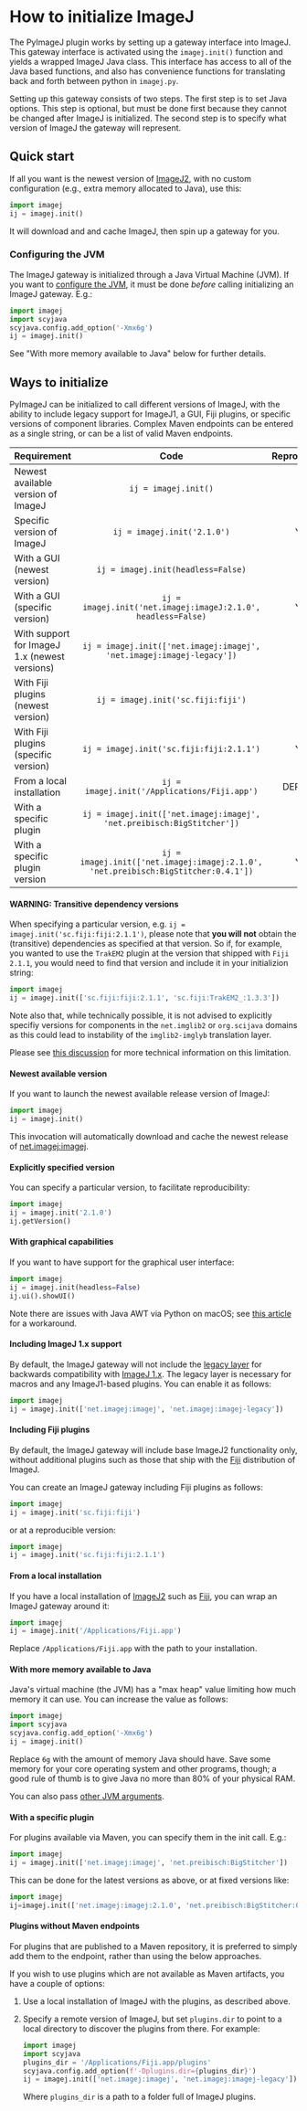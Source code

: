 # How to initialize ImageJ

The PyImageJ plugin works by setting up a gateway interface into ImageJ. This
gateway interface is activated using the `imagej.init()` function and yields a
wrapped ImageJ Java class. This interface has access to all of the Java based
functions, and also has convenience functions for translating back and forth
between python in `imagej.py`.

Setting up this gateway consists of two steps. The first step is to set Java
options. This step is optional, but must be done first because they cannot be
changed after ImageJ is initialized. The second step is to specify what version
of ImageJ the gateway will represent.

## Quick start

If all you want is the newest version of [ImageJ2](https://imagej.net/ImageJ2),
with no custom configuration (e.g., extra memory allocated to Java), use this:

```python
import imagej
ij = imagej.init()
```

It will download and and cache ImageJ, then spin up a gateway for you.

### Configuring the JVM

The ImageJ gateway is initialized through a Java Virtual Machine (JVM).
If you want to [configure the
JVM](https://docs.oracle.com/javase/8/docs/technotes/tools/unix/java.html),
it must be done _before_ calling initializing an ImageJ gateway. E.g.:

```python
import imagej
import scyjava
scyjava.config.add_option('-Xmx6g')
ij = imagej.init()
```
See "With more memory available to Java" below for further details.

## Ways to initialize

PyImageJ can be initialized to call different versions of ImageJ, with the
ability to include legacy support for ImageJ1, a GUI, Fiji plugins, or specific
versions of component libraries. Complex Maven endpoints can be entered as a
single string, or can be a list of valid Maven endpoints.

| Requirement                                   | Code                                                                               | Reproducible? |
|:----------------------------------------------|:----------------------------------------------------------------------------------:|:-------------:|
| Newest available version of ImageJ            | `ij = imagej.init()`                                                               | NO            |
| Specific version of ImageJ                    | `ij = imagej.init('2.1.0')`                                                        | YES           |
| With a GUI (newest version)                   | `ij = imagej.init(headless=False)`                                                 | NO            |
| With a GUI (specific version)                 | `ij = imagej.init('net.imagej:imageJ:2.1.0', headless=False)`                      | YES           |
| With support for ImageJ 1.x (newest versions) | `ij = imagej.init(['net.imagej:imagej', 'net.imagej:imagej-legacy'])`              | NO            |
| With Fiji plugins (newest version)            | `ij = imagej.init('sc.fiji:fiji')`                                                 | NO            |
| With Fiji plugins (specific version)          | `ij = imagej.init('sc.fiji:fiji:2.1.1')`                                           | YES           |
| From a local installation                     | `ij = imagej.init('/Applications/Fiji.app')`                                       | DEPENDS       |
| With a specific plugin                        | `ij = imagej.init(['net.imagej:imagej', 'net.preibisch:BigStitcher'])`             | NO            |
| With a specific plugin version                | `ij = imagej.init(['net.imagej:imagej:2.1.0', 'net.preibisch:BigStitcher:0.4.1'])` | YES           |


#### WARNING: Transitive dependency versions

When specifying a particular version, e.g. `ij = imagej.init('sc.fiji:fiji:2.1.1')`, please note that **you will not** obtain the (transitive) dependencies as specified at that version. So if, for example, you wanted to use the `TrakEM2` plugin at the version that shipped with `Fiji 2.1.1`, you would need to find that version and include it in your initializion string:

```python
import imagej
ij = imagej.init(['sc.fiji:fiji:2.1.1', 'sc.fiji:TrakEM2_:1.3.3'])
```

Note also that, while technically possible, it is not advised to explicitly specifiy versions for components in the `net.imglib2` or `org.scijava` domains as this could lead to instability of the `imglib2-imglyb` translation layer.

Please see [this discussion](https://github.com/scijava/scyjava/issues/23#issuecomment-888532488) for more technical information on this limitation.

#### Newest available version

If you want to launch the newest available release version of ImageJ:

```python
import imagej
ij = imagej.init()
```

This invocation will automatically download and cache the newest release of
[net.imagej:imagej](https://maven.scijava.org/#nexus-search;gav~net.imagej~imagej~~~).

#### Explicitly specified version

You can specify a particular version, to facilitate reproducibility:

```python
import imagej
ij = imagej.init('2.1.0')
ij.getVersion()
```

#### With graphical capabilities

If you want to have support for the graphical user interface:

```python
import imagej
ij = imagej.init(headless=False)
ij.ui().showUI()
```

Note there are issues with Java AWT via Python on macOS; see
[this article](https://github.com/imglib/imglyb#awt-on-macos)
for a workaround.

#### Including ImageJ 1.x support

By default, the ImageJ gateway will not include the
[legacy layer](https://imagej.net/Legacy) for backwards compatibility with
[ImageJ 1.x](https://imagej.net/ImageJ1). The legacy layer is necessary for
macros and any ImageJ1-based plugins. You can enable it as follows:

```python
import imagej
ij = imagej.init(['net.imagej:imagej', 'net.imagej:imagej-legacy'])
```

#### Including Fiji plugins

By default, the ImageJ gateway will include base ImageJ2 functionality only,
without additional plugins such as those that ship with the
[Fiji](https://fiji.sc/) distribution of ImageJ.

You can create an ImageJ gateway including Fiji plugins as follows:

```python
import imagej
ij = imagej.init('sc.fiji:fiji')
```

or at a reproducible version:

```python
import imagej
ij = imagej.init('sc.fiji:fiji:2.1.1')
```

#### From a local installation

If you have a local installation of [ImageJ2](https://imagej.net/ImageJ2)
such as [Fiji](https://fiji.sc/), you can wrap an ImageJ gateway around it:

```python
import imagej
ij = imagej.init('/Applications/Fiji.app')
```

Replace `/Applications/Fiji.app` with the path to your installation.

#### With more memory available to Java

Java's virtual machine (the JVM) has a "max heap" value limiting how much
memory it can use. You can increase the value as follows:

```python
import imagej
import scyjava
scyjava.config.add_option('-Xmx6g')
ij = imagej.init()
```

Replace `6g` with the amount of memory Java should have. Save some
memory for your core operating system and other programs, though; a good
rule of thumb is to give Java no more than 80% of your physical RAM.

You can also pass
[other JVM arguments](https://docs.oracle.com/javase/8/docs/technotes/tools/unix/java.html).

#### With a specific plugin

For plugins available via Maven, you can specify them in the init call. E.g.:

```python
import imagej
ij = imagej.init(['net.imagej:imagej', 'net.preibisch:BigStitcher'])
```

This can be done for the latest versions as above, or at fixed versions like:

```python
import imagej
ij=imagej.init(['net.imagej:imagej:2.1.0', 'net.preibisch:BigStitcher:0.4.1'])
```

#### Plugins without Maven endpoints

For plugins that are published to a Maven repository, it is preferred to
simply add them to the endpoint, rather than using the below approaches.

If you wish to use plugins which are not available as Maven artifacts,
you have a couple of options:

1. Use a local installation of ImageJ with the plugins, as described above.

2. Specify a remote version of ImageJ, but set `plugins.dir` to point to a
   local directory to discover the plugins from there. For example:

   ```python
   import imagej
   import scyjava
   plugins_dir = '/Applications/Fiji.app/plugins'
   scyjava.config.add_option(f'-Dplugins.dir={plugins_dir}')
   ij = imagej.init(['net.imagej:imagej', 'net.imagej:imagej-legacy'])
   ```

   Where `plugins_dir` is a path to a folder full of ImageJ plugins.
